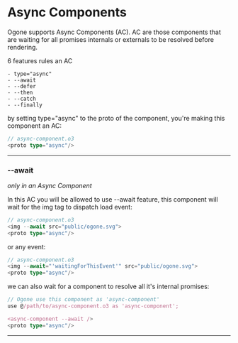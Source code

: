 # Async Components

Ogone supports Async Components (AC). AC are those components that are waiting for all promises internals or externals to be resolved before rendering.

6 features rules an AC

    - type="async"
    - --await
    - --defer
    - --then
    - --catch
    - --finally

by setting type="async" to the proto of the component, you're making this component an AC:
```typescript
// async-component.o3
<proto type="async"/>
```
________

### --await
_only in an Async Component_

In this AC you will be allowed to use --await feature, this component will wait for the img tag to dispatch load event:
```typescript
// async-component.o3
<img --await src="public/ogone.svg">
<proto type="async"/>
```

or any event:
```typescript
// async-component.o3
<img --await="'waitingForThisEvent'" src="public/ogone.svg">
<proto type="async"/>
```

we can also wait for a component to resolve all it's internal promises:
```typescript
// Ogone use this component as 'async-component'
use @/path/to/async-component.o3 as 'async-component';

<async-component --await />
<proto type="async"/>
```

________


